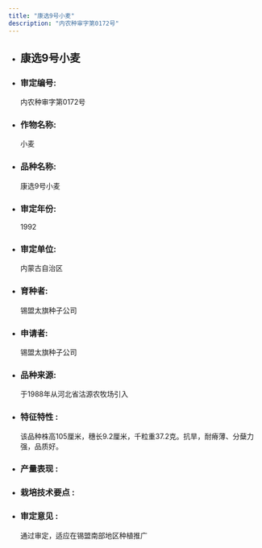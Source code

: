 ```yaml
---
title: "康选9号小麦"
description: "内农种审字第0172号"
---
```

* ## 康选9号小麦
* ###  审定编号:  
   内农种审字第0172号

*  ### 作物名称:  
   小麦

*   ###  品种名称: 
    康选9号小麦

*   ### 审定年份: 
    1992

*   ### 审定单位:  
    内蒙古自治区

*   ### 育种者:  
    锡盟太旗种子公司

*   ### 申请者:  
    锡盟太旗种子公司

*   ### 品种来源:  
    于1988年从河北省沽源农牧场引入


*   ### 特征特性 : 
    该品种株高105厘米，穗长9.2厘米，千粒重37.2克。抗旱，耐瘠薄、分蘖力强，品质好。


*   ### 产量表现 : 
    

*   ### 栽培技术要点 : 
    

*   ### 审定意见 : 
    通过审定，适应在锡盟南部地区种植推广

